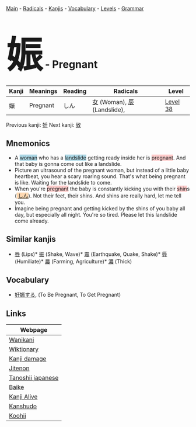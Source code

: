 <style> bigfont {font-size: 100px}</style>
[Main](../index.md) -
[Radicals](../radicals.md) -
[Kanjis](../kanjis.md) -
[Vocabulary](../vocabulary.md) -
[Levels](../levels.md) -
[Grammar](../grammar.md)
# <bigfont> 娠</bigfont> - Pregnant 

| Kanji | Meanings | Reading | Radicals | Level |
| --- | --- | --- | --- | --- |
| 娠 | Pregnant | しん | [女](../radicals/女.md) (Woman), [辰](../radicals/辰.md) (Landslide),  | [Level 38](../levels/wk_level38.md) |

Previous kanji: [妊](妊.md) Next kanji: [致](致.md) 

## Mnemonics
 * A <span style="background-color:#ADD8E6"> woman</span> who has a <span style="background-color:#ADD8E6"> landslide</span> getting ready inside her is <span style="background-color:#ffcccb"> pregnant</span>. And that baby is gonna come out like a landslide.
* Picture an ultrasound of the pregnant woman, but instead of a little baby heartbeat, you hear a scary roaring sound. That's what being pregnant is like. Waiting for the landslide to come.
* When you're <span style="background-color:#ffcccb"> pregnant</span> the baby is constantly kicking you with their <span style="background-color:#ffcccb"> shin</span>s (<span style="background-color:#fed8b1"> [しん](https://jisho.org/search/しん)</span>). Not their feet, their shins. And shins are really hard, let me tell you.
* Imagine being pregnant and getting kicked by the shins of you baby all day, but especially all night. You're so tired. Please let this landslide come already.


## Similar kanjis
 * [唇](唇.md) (Lips)* [振](振.md) (Shake, Wave)* [震](震.md) (Earthquake, Quake, Shake)* [辱](辱.md) (Humiliate)* [農](農.md) (Farming, Agriculture)* [濃](濃.md) (Thick)


## Vocabulary
 * [妊娠する](../vocabulary/娠.md), (To Be Pregnant, To Get Pregnant)



## Links 

| Webpage |
| --- |
| [Wanikani          ](https://www.wanikani.com/kanji/娠) |
| [Wiktionary        ](https://en.wiktionary.org/wiki/娠) |
| [Kanji damage      ](http://www.kanjidamage.com/kanji/search?utf8=✓&q=娠) |
| [Jitenon           ](https://jitenon.com/kanji/娠) |
| [Tanoshii japanese ](https://www.tanoshiijapanese.com/dictionary/kanji.cfm?k=娠) |
| [Baike             ](https://baike.baidu.com/item/娠) |
| [Kanji Alive       ](https://app.kanjialive.com/娠) |
| [Kanshudo          ](https://www.kanshudo.com/searchmn?q=娠) |
| [Koohii            ](https://kanji.koohii.com/study/kanji/娠) |
